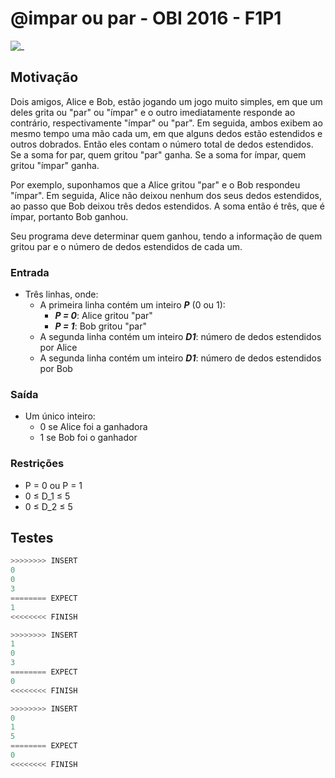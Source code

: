 # @impar ou par - OBI 2016 - F1P1

![_](cover.jpg)

## Motivação

Dois amigos, Alice e Bob, estão jogando um jogo muito simples, em que um deles grita ou "par" ou "ímpar" e o outro imediatamente responde ao contrário, respectivamente "ímpar" ou "par". Em seguida, ambos exibem ao mesmo tempo uma mão cada um, em que alguns dedos estão estendidos e outros dobrados. Então eles contam o número total de dedos estendidos. Se a soma for par, quem gritou "par" ganha. Se a soma for ímpar, quem gritou "ímpar" ganha.

 Por exemplo, suponhamos que a Alice gritou "par" e o Bob respondeu "ímpar". Em seguida, Alice não deixou nenhum dos seus dedos estendidos, ao passo que Bob deixou três dedos estendidos. A soma então é três, que é ímpar, portanto Bob ganhou.

Seu programa deve determinar quem ganhou, tendo a informação de quem gritou par e o número de dedos estendidos de cada um.

### Entrada

- Três linhas, onde:
  - A primeira linha contém um inteiro ***P*** (0 ou 1):
    - ***P = 0***: Alice gritou "par"
    - ***P = 1***: Bob gritou "par"
  - A segunda linha contém um inteiro ***D1***: número de dedos estendidos por Alice
  - A segunda linha contém um inteiro ***D1***: número de dedos estendidos por Bob

### Saída

- Um único inteiro:
  - 0 se Alice foi a ganhadora
  - 1 se Bob foi o ganhador

### Restrições

- P = 0 ou P = 1
- 0 ≤ D\_1 ≤ 5
- 0 ≤ D\_2 ≤ 5

## Testes

``` py
>>>>>>>> INSERT
0
0
3
======== EXPECT
1
<<<<<<<< FINISH
```

```py
>>>>>>>> INSERT
1
0
3
======== EXPECT
0
<<<<<<<< FINISH
```

```py
>>>>>>>> INSERT
0
1
5
======== EXPECT
0
<<<<<<<< FINISH
```
